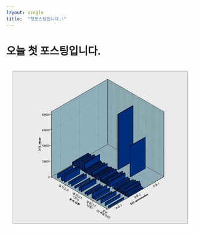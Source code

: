 ```yaml
---
layout: single
title:  "첫포스팅입니다.!"
---
```


# 오늘 첫 포스팅입니다.
![4](https://github.com/jinseongmensch/jinseongmensch.github.io/blob/master/_posts/_images/2023-07-19-first/c67d14fad7f96ccefd12538376725d175b224687.jpg?raw=true)
